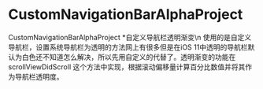 # CustomNavigationBarAlphaProject
CustomNavigationBarAlphaProject
*自定义导航栏透明渐变\n
使用的是自定义导航栏，设置系统导航栏为透明的方法网上有很多但是在iOS 11中透明的导航栏默认为白色还不知道怎么解决，所以先用自定义的代替了。透明渐变的功能在scrollViewDidScroll 这个方法中实现，根据滚动偏移量计算百分比数值并将其作为导航栏透明度。
